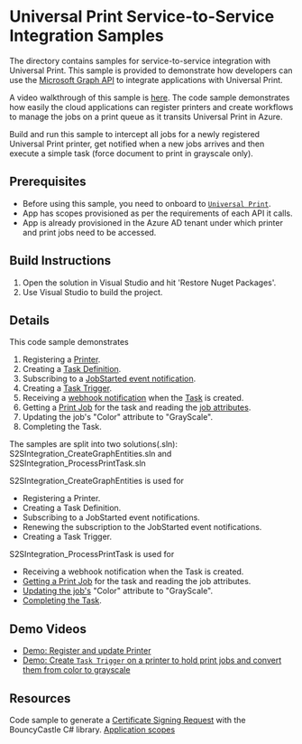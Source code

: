 # Universal Print Service-to-Service Integration Samples

The directory contains samples for service-to-service integration with Universal Print. This sample is provided to demonstrate how developers can use the [Microsoft Graph API](https://aka.ms/UPGraphDocs) to integrate applications with Universal Print.

A video walkthrough of this sample is [here](https://aka.ms/UPDevResources). The code sample demonstrates how easily the cloud applications can register printers and create workflows to manage the jobs on a print queue as it transits Universal Print in Azure.

Build and run this sample to intercept all jobs for a newly registered Universal Print printer, get notified when a new jobs arrives and then execute a simple task (force document to print in grayscale only).

## Prerequisites
- Before using this sample, you need to onboard to [`Universal Print`](https://aka.ms/UPDocs).
- App has scopes provisioned as per the requirements of each API it calls.
- App is already provisioned in the Azure AD tenant under which printer and print jobs need to be accessed.

## Build Instructions
1. Open the solution in Visual Studio and hit 'Restore Nuget Packages'.
2. Use Visual Studio to build the project.

## Details
This code sample demonstrates
1. Registering a [Printer](https://docs.microsoft.com/en-us/graph/api/resources/printer?view=graph-rest-1.0).
2. Creating a [Task Definition](https://docs.microsoft.com/en-us/graph/api/resources/printtaskdefinition?view=graph-rest-1.0).
3. Subscribing to a [JobStarted event notification](https://docs.microsoft.com/en-us/graph/universal-print-webhook-notifications#create-subscription-printtask-triggered-jobstarted-event).
4. Creating a [Task Trigger](https://docs.microsoft.com/en-us/graph/api/resources/printtasktrigger?view=graph-rest-1.0).
5. Receiving a [webhook notification](https://docs.microsoft.com/en-us/graph/universal-print-webhook-notifications) when the [Task](https://docs.microsoft.com/en-us/graph/api/resources/printtask?view=graph-rest-1.0) is created.
6. Getting a [Print Job](https://docs.microsoft.com/en-us/graph/api/resources/printjob?view=graph-rest-1.0) for the task and reading the [job attributes](https://docs.microsoft.com/en-us/graph/api/resources/printjobconfiguration?view=graph-rest-1.0).
7. Updating the job's "Color" attribute to "GrayScale".
8. Completing the Task.

The samples are split into two solutions(.sln): S2SIntegration_CreateGraphEntities.sln and S2SIntegration_ProcessPrintTask.sln

S2SIntegration_CreateGraphEntities is used for
- Registering a Printer.
- Creating a Task Definition.
- Subscribing to a JobStarted event notifications.
- Renewing the subscription to the JobStarted event notifications.
- Creating a Task Trigger.

S2SIntegration_ProcessPrintTask is used for
- Receiving a webhook notification when the Task is created.
- [Getting a Print Job](https://docs.microsoft.com/en-us/graph/api/printjob-get?view=graph-rest-1.0&tabs=http) for the task and reading the job attributes.
- [Updating the job's](https://docs.microsoft.com/en-us/graph/api/printjob-update?view=graph-rest-1.0&tabs=http) "Color" attribute to "GrayScale".
- [Completing the Task](https://docs.microsoft.com/en-us/graph/api/printtaskdefinition-update-task?view=graph-rest-1.0&tabs=http).

## Demo Videos
- [Demo: Register and update Printer](https://aka.ms/UP-demo-registerprinter)
- [Demo: Create `Task Trigger` on a printer to hold print jobs and convert them from color to grayscale](https://aka.ms/UP-demo-PrintTask)

## Resources
Code sample to generate a [Certificate Signing Request](https://docs.microsoft.com/en-us/universal-print/hardware/universal-print-oem-certificate-signing-request) with the BouncyCastle C# library.
[Application scopes](https://docs.microsoft.com/en-us/graph/permissions-reference#universal-print-permissions)